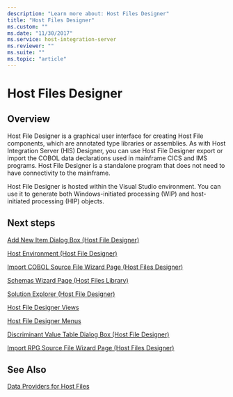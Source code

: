 ```yaml
---
description: "Learn more about: Host Files Designer"
title: "Host Files Designer"
ms.custom: ""
ms.date: "11/30/2017"
ms.service: host-integration-server
ms.reviewer: ""
ms.suite: ""
ms.topic: "article"
---
```

# Host Files Designer

## Overview
Host File Designer is a graphical user interface for creating Host File components, which are annotated type libraries or assemblies. As with Host Integration Server (HIS) Designer, you can use Host File Designer export or import the COBOL data declarations used in mainframe CICS and IMS programs. Host File Designer is a standalone program that does not need to have connectivity to the mainframe.  
  
 Host File Designer is hosted within the Visual Studio environment. You can use it to generate both Windows-initiated processing (WIP) and host-initiated processing (HIP) objects.  
  
## Next steps
 [Add New Item Dialog Box (Host File Designer)](../core/add-new-item-dialog-box-host-file-designer-1.md)  
  
 [Host Environment (Host File Designer)](../core/host-environment-host-file-designer-1.md)  
  
 [Import COBOL Source File Wizard Page (Host Files Designer)](../core/import-cobol-source-file-wizard-page-host-files-designer-1.md)  
  
 [Schemas Wizard Page (Host Files Library)](../core/schemas-wizard-page-host-files-library-1.md)  
  
 [Solution Explorer (Host File Designer)](../core/solution-explorer-host-file-designer-2.md)  
  
 [Host File Designer Views](../core/host-file-designer-views2.md)  
  
 [Host File Designer Menus](../core/host-file-designer-menus1.md)  
  
 [Discriminant Value Table Dialog Box (Host File Designer)](../core/discriminant-value-table-dialog-box-host-file-designer-2.md)  
  
 [Import RPG Source File Wizard Page (Host Files Designer)](../core/import-rpg-source-file-wizard-page-host-files-designer-2.md)  
  
## See Also  
 [Data Providers for Host Files](../core/data-providers-for-host-files1.md)
